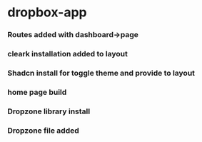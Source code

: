 # dropbox-app

### Routes added with dashboard->page

### cleark installation added to layout

### Shadcn install for toggle theme and provide to layout

### home page build

### Dropzone library install

### Dropzone file added


